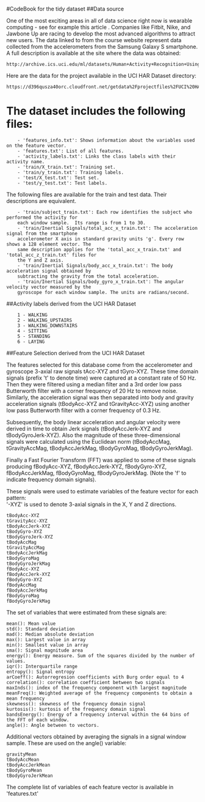 #CodeBook for the tidy dataset
##Data source

One of the most exciting areas in all of data science right now is wearable computing - see for example this article . Companies like Fitbit, Nike, and Jawbone Up are racing to develop the most advanced algorithms to attract new users. The data linked to from the course website represent data collected from the accelerometers from the Samsung Galaxy S smartphone. A full description is available at the site where the data was obtained:

    http://archive.ics.uci.edu/ml/datasets/Human+Activity+Recognition+Using+Smartphones

Here are the data for the project available in the UCI HAR Dataset directory:

    https://d396qusza40orc.cloudfront.net/getdata%2Fprojectfiles%2FUCI%20HAR%20Dataset.zip

The dataset includes the following files:
=========================================
        - 'features_info.txt': Shows information about the variables used on the feature vector.
        - 'features.txt': List of all features.
        - 'activity_labels.txt': Links the class labels with their activity name.
        - 'train/X_train.txt': Training set.
        - 'train/y_train.txt': Training labels.
        - 'test/X_test.txt': Test set.
        - 'test/y_test.txt': Test labels.

The following files are available for the train and test data. Their descriptions are equivalent. 

        - 'train/subject_train.txt': Each row identifies the subject who performed the activity for 
        each window sample.  Its range is from 1 to 30. 
        - 'train/Inertial Signals/total_acc_x_train.txt': The acceleration signal from the smartphone 
        accelerometer X axis in standard gravity units 'g'. Every row shows a 128 element vector. The 
        same description applies for the 'total_acc_x_train.txt' and 'total_acc_z_train.txt' files for 
        the Y and Z axis. 
        - 'train/Inertial Signals/body_acc_x_train.txt': The body acceleration signal obtained by 
        subtracting the gravity from the total acceleration. 
        - 'train/Inertial Signals/body_gyro_x_train.txt': The angular velocity vector measured by the 
        gyroscope for each window sample. The units are radians/second. 

##Activity labels derived from the UCI HAR Dataset

        1 - WALKING
        2 - WALKING_UPSTAIRS
        3 - WALKING_DOWNSTAIRS
        4 - SITTING
        5 - STANDING
        6 - LAYING

##Feature Selection derived from the UCI HAR Dataset

The features selected for this database come from the accelerometer and gyroscope 3-axial raw signals tAcc-XYZ and tGyro-XYZ. These time domain signals (prefix 't' to denote time) were captured at a constant rate of 50 Hz. Then they were filtered using a median filter and a 3rd order low pass Butterworth filter with a corner frequency of 20 Hz to remove noise. Similarly, the acceleration signal was then separated into body and gravity acceleration signals (tBodyAcc-XYZ and tGravityAcc-XYZ) using another low pass Butterworth filter with a corner frequency of 0.3 Hz. 

Subsequently, the body linear acceleration and angular velocity were derived in time to obtain Jerk signals (tBodyAccJerk-XYZ and tBodyGyroJerk-XYZ). Also the magnitude of these three-dimensional signals were calculated using the Euclidean norm (tBodyAccMag, tGravityAccMag, tBodyAccJerkMag, tBodyGyroMag, tBodyGyroJerkMag). 

Finally a Fast Fourier Transform (FFT) was applied to some of these signals producing fBodyAcc-XYZ, fBodyAccJerk-XYZ, fBodyGyro-XYZ, fBodyAccJerkMag, fBodyGyroMag, fBodyGyroJerkMag. (Note the 'f' to indicate frequency domain signals). 

These signals were used to estimate variables of the feature vector for each pattern:  
'-XYZ' is used to denote 3-axial signals in the X, Y and Z directions.

    tBodyAcc-XYZ
    tGravityAcc-XYZ
    tBodyAccJerk-XYZ
    tBodyGyro-XYZ
    tBodyGyroJerk-XYZ
    tBodyAccMag
    tGravityAccMag
    tBodyAccJerkMag
    tBodyGyroMag
    tBodyGyroJerkMag
    fBodyAcc-XYZ
    fBodyAccJerk-XYZ
    fBodyGyro-XYZ
    fBodyAccMag
    fBodyAccJerkMag
    fBodyGyroMag
    fBodyGyroJerkMag

The set of variables that were estimated from these signals are: 

    mean(): Mean value
    std(): Standard deviation
    mad(): Median absolute deviation 
    max(): Largest value in array
    min(): Smallest value in array
    sma(): Signal magnitude area
    energy(): Energy measure. Sum of the squares divided by the number of values. 
    iqr(): Interquartile range 
    entropy(): Signal entropy
    arCoeff(): Autorregresion coefficients with Burg order equal to 4
    correlation(): correlation coefficient between two signals
    maxInds(): index of the frequency component with largest magnitude
    meanFreq(): Weighted average of the frequency components to obtain a mean frequency
    skewness(): skewness of the frequency domain signal 
    kurtosis(): kurtosis of the frequency domain signal 
    bandsEnergy(): Energy of a frequency interval within the 64 bins of the FFT of each window.
    angle(): Angle between to vectors.

Additional vectors obtained by averaging the signals in a signal window sample. These are used on the angle() variable:

    gravityMean
    tBodyAccMean
    tBodyAccJerkMean
    tBodyGyroMean
    tBodyGyroJerkMean

The complete list of variables of each feature vector is available in 'features.txt'

